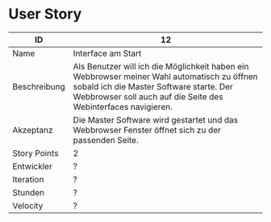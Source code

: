 # User Story

| ID         |12|
|-|-|
|Name        |Interface am Start|
|Beschreibung|Als Benutzer will ich die Möglichkeit haben ein Webbrowser meiner Wahl automatisch zu öffnen sobald ich die Master Software starte. Der Webbrowser soll auch auf die Seite des Webinterfaces navigieren.|
|Akzeptanz   |Die Master Software wird gestartet und das Webbrowser Fenster öffnet sich zu der passenden Seite.|
|Story Points|2|
|Entwickler  |?|
|Iteration   |?|
|Stunden     |?|
|Velocity    |?|
